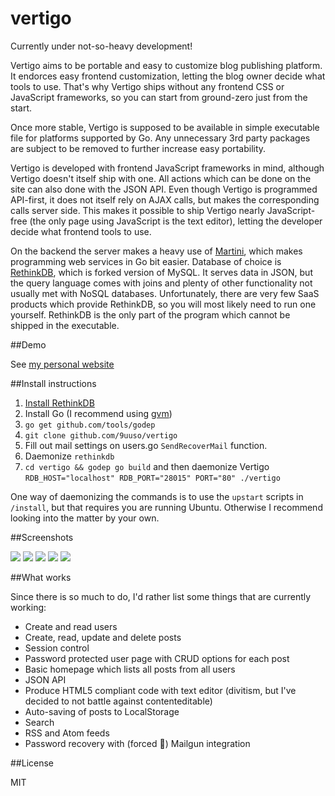 vertigo
=======

Currently under not-so-heavy development!

Vertigo aims to be portable and easy to customize blog publishing platform. It endorces easy frontend customization, letting the blog owner decide what tools to use. That's why Vertigo ships without any frontend CSS or JavaScript frameworks, so you can start from ground-zero just from the start.

Once more stable, Vertigo is supposed to be available in simple executable file for platforms supported by Go. Any unnecessary 3rd party packages are subject to be removed to further increase easy portability.

Vertigo is developed with frontend JavaScript frameworks in mind, although Vertigo doesn't itself ship with one. All actions which can be done on the site can also done with the JSON API. Even though Vertigo is programmed API-first, it does not itself rely on AJAX calls, but makes the corresponding calls server side. This makes it possible to ship Vertigo nearly JavaScript-free (the only page using JavaScript is the text editor), letting the developer decide what frontend tools to use.

On the backend the server makes a heavy use of [Martini](http://martini.codegangsta.io/), which makes programming web services in Go bit easier. Database of choice is [RethinkDB](http://rethinkdb.com/), which is forked version of MySQL. It serves data in JSON, but the query language comes with joins and plenty of other functionality not usually met with NoSQL databases. Unfortunately, there are very few SaaS products which provide RethinkDB, so you will most likely need to run one yourself. RethinkDB is the only part of the program which cannot be shipped in the executable.

##Demo

See [my personal website](http://www.juusohaavisto.com/)

##Install instructions

1. [Install RethinkDB](http://rethinkdb.com/docs/install/)
2. Install Go (I recommend using [gvm](https://github.com/moovweb/gvm))
3. `go get github.com/tools/godep`
4. `git clone github.com/9uuso/vertigo`
5. Fill out mail settings on users.go `SendRecoverMail` function.
6. Daemonize `rethinkdb`
7. `cd vertigo && godep go build` and then daemonize Vertigo `RDB_HOST="localhost" RDB_PORT="28015" PORT="80" ./vertigo`

One way of daemonizing the commands is to use the `upstart` scripts in `/install`, but that requires you are running Ubuntu. Otherwise I recommend looking into the matter by your own.

##Screenshots

![](http://i.imgur.com/EGlBhjP.png)
![](http://i.imgur.com/0AfvQnW.png)
![](http://i.imgur.com/AeC9xml.png)
![](http://i.imgur.com/rDlM9IX.png)
![](http://i.imgur.com/EwFcRfq.png)

##What works

Since there is so much to do, I'd rather list some things that are currently working:

- Create and read users
- Create, read, update and delete posts
- Session control
- Password protected user page with CRUD options for each post
- Basic homepage which lists all posts from all users
- JSON API
- Produce HTML5 compliant code with text editor (divitism, but I've decided to not battle against contenteditable)
- Auto-saving of posts to LocalStorage
- Search
- RSS and Atom feeds
- Password recovery with (forced :new_moon_with_face:) Mailgun integration

##License

MIT

